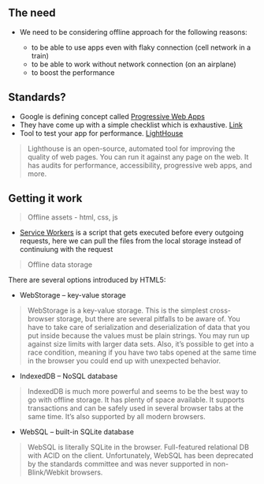 ## The need

- We need to be considering offline approach for the following reasons:

  - to be able to use apps even with flaky connection (cell network in a train)
  - to be able to work without network connection (on an airplane)
  - to boost the performance

## Standards?

- Google is defining concept called [Progressive Web Apps](https://developers.google.com/web/progressive-web-apps)
- They have come up with a simple checklist which is exhaustive. [Link](https://developers.google.com/web/progressive-web-apps/checklist)
- Tool to test your app for performance. [LightHouse](https://developers.google.com/web/tools/lighthouse/)

> Lighthouse is an open-source, automated tool for improving the quality of web pages. You can run it against any page on the web. It has audits for performance, accessibility, progressive web apps, and more.

## Getting it work

> Offline assets - html, css, js

- [Service Workers](https://www.w3.org/TR/service-workers/) is a script that gets executed before every outgoing requests, here we can pull the files from the local storage instead of continuiung with the request

> Offline data storage

There are several options introduced by HTML5:

- WebStorage – key-value storage

> WebStorage is a key-value storage. This is the simplest cross-browser storage, but there are several pitfalls to be aware of. You have to take care of serialization and deserialization of data that you put inside because the values must be plain strings. You may run up against size limits with larger data sets. Also, it’s possible to get into a race condition, meaning if you have two tabs opened at the same time in the browser you could end up with unexpected behavior.

- IndexedDB – NoSQL database

> IndexedDB is much more powerful and seems to be the best way to go with offline storage. It has plenty of space available. It supports transactions and can be safely used in several browser tabs at the same time. It’s also supported by all modern browsers.

- WebSQL – built-in SQLite database

> WebSQL is literally SQLite in the browser. Full-featured relational DB with ACID on the client. Unfortunately, WebSQL has been deprecated by the standards committee and was never supported in non-Blink/Webkit browsers.
